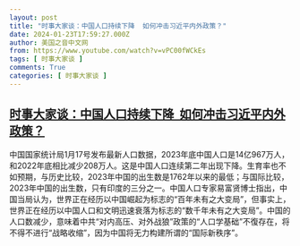 ```yaml
---
layout: post
title: "时事大家谈：中国人口持续下降  如何冲击习近平内外政策？"
date: 2024-01-23T17:59:27.000Z
author: 美国之音中文网
from: https://www.youtube.com/watch?v=vPC00fWCkEs
tags: [ 时事大家谈 ]
comments: True
categories: [ 时事大家谈 ]
---
```

<!--1706032767000-->
[时事大家谈：中国人口持续下降  如何冲击习近平内外政策？](https://www.youtube.com/watch?v=vPC00fWCkEs)
------

<div>
中国国家统计局1月17号发布最新人口数据，2023年底中国人口是14亿967万人，和2022年底相比减少208万人。这是中国人口连续第二年出现下降。生育率也不如预期，与历史比较，2023年中国的出生数是1762年以来的最低；与国际比较，2023年中国的出生数，只有印度的三分之一。中国人口专家易富贤博士指出，中国当局认为，世界正在经历以中国崛起为标志的“百年未有之大变局”，但事实上，世界正在经历以中国人口和文明迅速衰落为标志的“数千年未有之大变局”。中国的人口数减少，意味着中共“对内高压、对外战狼”政策的“人口学基础”不復存在，将不得不进行“战略收缩”，因为中国将无力构建所谓的“国际新秩序”。
</div>
